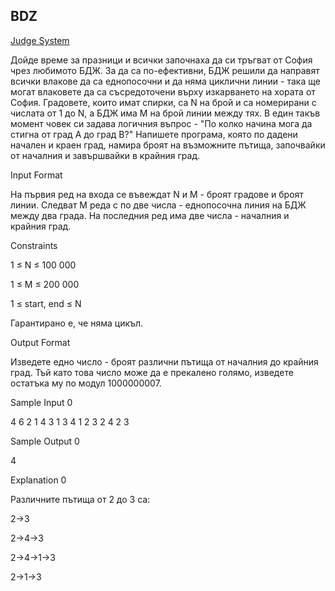 ## BDZ

[Judge System](https://www.hackerrank.com/contests/practice-8-sda/challenges/bdz)

Дойде време за празници и всички започнаха да си тръгват от София чрез любимото БДЖ. За да са по-ефективни, БДЖ решили да направят всички влакове да са еднопосочни и да няма циклични линии - така ще могат влаковете да са съсредоточени върху изкарването на хората от София. Градовете, които имат спирки, са N на брой и са номерирани с числата от 1 до N, а БДЖ има M на брой линии между тях. В един такъв момент човек си задава логичния въпрос - "По колко начина мога да стигна от град A до град B?" Напишете програма, която по дадени начален и краен град, намира броят на възможните пътища, започвайки от началния и завършвайки в крайния град.

Input Format

На първия ред на входа се въвеждат N и M - броят градове и броят линии. Следват M реда с по две числа - еднопосочна линия на БДЖ между два града. На последния ред има две числа - началния и крайния град.

Constraints

1 ≤ N ≤ 100 000

1 ≤ M ≤ 200 000

1 ≤ start, end ≤ N

Гарантирано е, че няма цикъл.

Output Format

Изведете едно число - броят различни пътища от началния до крайния град. Тъй като това число може да е прекалено голямо, изведете остатъка му по модул 1000000007.

Sample Input 0

4 6
2 1
4 3
1 3
4 1
2 3
2 4
2 3

Sample Output 0

4

Explanation 0

Различните пътища от 2 до 3 са:

2->3

2->4->3

2->4->1->3

2->1->3
